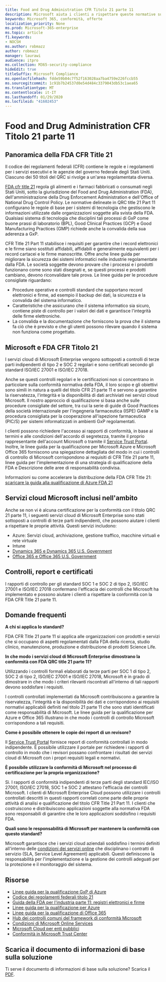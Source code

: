 ```yaml
---
title: Food and Drug Administration CFR Titolo 21 parte 11
description: Microsoft aiuta i clienti a rispettare queste normative sul Food and Drug Administration.
keywords: Microsoft 365, conformità, offerte
localization_priority: None
ms.prod: Microsoft-365-enterprise
ms.topic: article
f1.keywords:
- NOCSH
ms.author: robmazz
author: robmazz
manager: laurawi
audience: itpro
ms.collection: M365-security-compliance
hideEdit: true
titleSuffix: Microsoft Compliance
ms.openlocfilehash: fdde59b04c7f52f163028aa7ba4759e226fccb55
ms.sourcegitcommit: 1c91b7b24537d0e54d484c3379043db53c1aea65
ms.translationtype: MT
ms.contentlocale: it-IT
ms.lasthandoff: 01/29/2020
ms.locfileid: "41602453"
---
```

# <a name="food-and-drug-administration-cfr-title-21-part-11"></a>Food and Drug Administration CFR Titolo 21 parte 11

## <a name="fda-cfr-title-21-overview"></a>Panoramica della FDA CFR Title 21

Il codice dei regolamenti federali (CFR) contiene le regole e i regolamenti per i servizi esecutivi e le agenzie del governo federale degli Stati Uniti. Ciascuno dei 50 titoli del QRC si rivolge a un'area regolamentata diversa.

[FDA cfr title 21](https://aka.ms/FDA-CFR) regola gli alimenti e i farmaci fabbricati o consumati negli Stati Uniti, sotto la giurisdizione del Food and Drug Administration (FDA), dell'amministrazione della Drug Enforcement Administration e dell'Office of National Drug Control Policy. Le normative delineate in QRC title 21 Part 11 configurano le regole di base per i sistemi di tecnologia che gestiscono le informazioni utilizzate dalle organizzazioni soggette alla svista della FDA. Qualsiasi sistema di tecnologia che disciplini tali processi di GxP come buone prassi di laboratorio (BPL), Good Clinical Practices (GCP) e Good Manufacturing Practices (GMP) richiede anche la convalida della sua aderenza a GxP.

CFR Title 21 Part 11 stabilisce i requisiti per garantire che i record elettronici e le firme siano sostituti affidabili, affidabili e generalmente equivalenti per i record cartacei e le firme manoscritte. Offre anche linee guida per migliorare la sicurezza dei sistemi informatici nelle industrie regolamentate dalla FDA. Le società soggette devono provare che i processi e i prodotti funzionano come sono stati disegnati e, se questi processi e prodotti cambiano, devono riconvalidare tale prova. Le linee guida per le procedure consigliate riguardano:

- Procedure operative e controlli standard che supportano record elettronici e firme, ad esempio il backup dei dati, la sicurezza e la convalida del sistema informatico.
- Caratteristiche che assicurano che il sistema informatico sia sicuro, contiene piste di controllo per i valori dei dati e garantisce l'integrità delle firme elettroniche.
- La convalida e la documentazione che forniscono la prova che il sistema fa ciò che è previsto e che gli utenti possono rilevare quando il sistema non funziona come progettato.

## <a name="microsoft-and-fda-cfr-title-21"></a>Microsoft e FDA CFR Titolo 21

I servizi cloud di Microsoft Enterprise vengono sottoposti a controlli di terze parti indipendenti di tipo 2 e SOC 2 regolari e sono certificati secondo gli standard ISO/IEC 27001 e ISO/IEC 27018.

Anche se questi controlli regolari e le certificazioni non si concentrano in particolare sulla conformità normativa della FDA, il loro scopo e gli obiettivi sono simili in natura a quelli del titolo CFR 21 parte 11 e servono a garantire la riservatezza, l'integrità e la disponibilità di dati archiviati nei servizi cloud Microsoft. Il nostro approccio di qualificazione si basa anche sulle procedure consigliate del settore, tra cui la serie di guide di Good Practices della società internazionale per l'ingegneria farmaceutica (ISPE) GAMP e la procedura consigliata per la cooperazione all'ispezione farmaceutica (PIC/S) per sistemi informatizzati in ambienti GxP regolamentati.

I clienti possono richiedere l'accesso ai rapporti di conformità, in base ai termini e alle condizioni dell'accordo di segretezza, tramite il proprio rappresentante dell'account Microsoft o tramite il [Service Trust Portal](https://aka.ms/stphelp). Inoltre, le linee guida per la qualificazione per Microsoft Azure e Microsoft Office 365 forniscono una spiegazione dettagliata del modo in cui i controlli di controllo di Microsoft corrispondono ai requisiti di CFR Title 21 parte 11, linee guida per l'implementazione di una strategia di qualificazione della FDA e Descrizione delle aree di responsabilità condivisa.

Informazioni su come accelerare la distribuzione della FDA CFR Title 21: [scaricare la guida alla qualificazione di Azure FDA 21](https://go.microsoft.com/fwlink/p/?linkid=2086604)

## <a name="microsoft-in-scope-cloud-services"></a>Servizi cloud Microsoft inclusi nell'ambito

Anche se non vi è alcuna certificazione per la conformità con il titolo QRC 21 parte 11, i seguenti servizi cloud di Microsoft Enterprise sono stati sottoposti a controlli di terze parti indipendenti, che possono aiutare i clienti a rispettare le proprie attività. Questi servizi includono:

- Azure: Servizi cloud, archiviazione, gestione traffico, macchine virtuali e rete virtuale
- Intune
- [Dynamics 365 e Dynamics 365 U.S. Government](https://aka.ms/d365-compliance-list)
- [Office 365 e Office 365 U.S. Government](https://go.microsoft.com/fwlink/p/?LinkID=2077751)

## <a name="audits-reports-and-certificates"></a>Controlli, report e certificati

I rapporti di controllo per gli standard SOC 1 e SOC 2 di tipo 2, ISO/IEC 27001 e ISO/IEC 27018 confermano l'efficacia dei controlli che Microsoft ha implementato e possono aiutare i clienti a rispettare la conformità con la FDA CFR Title 21 parte 11.

## <a name="frequently-asked-questions"></a>Domande frequenti

**A chi si applica lo standard?**

FDA CFR Title 21 parte 11 si applica alle organizzazioni con prodotti e servizi che si occupano di aspetti regolamentati dalla FDA della ricerca, studio clinico, manutenzione, produzione e distribuzione di prodotti Science Life.

**In che modo i servizi cloud di Microsoft Enterprise dimostrano la conformità con FDA QRC title 21 parte 11?**

Utilizzando i controlli formali elaborati da terze parti per SOC 1 di tipo 2, SOC 2 di tipo 2, ISO/IEC 27001 e ISO/IEC 27018, Microsoft è in grado di dimostrare in che modo i criteri rilevanti riscontrati all'interno di tali rapporti devono soddisfare i requisiti.

I controlli controllati implementati da Microsoft contribuiscono a garantire la riservatezza, l'integrità e la disponibilità dei dati e corrispondono ai requisiti normativi applicabili definiti nel titolo 21 parte 11 che sono stati identificati come responsabilità di Microsoft. Le linee guida per la qualificazione per Azure e Office 365 illustrano in che modo i controlli di controllo Microsoft corrispondono a tali requisiti.

**Come è possibile ottenere le copie dei report di un revisore?**

Il [Service Trust Portal](https://aka.ms/stphelp) fornisce report di conformità controllati in modo indipendente. È possibile utilizzare il portale per richiedere i rapporti di controllo in modo che i revisori possano confrontare i risultati dei servizi cloud di Microsoft con i propri requisiti legali e normativi.

**È possibile utilizzare la conformità di Microsoft nel processo di certificazione per la propria organizzazione?**

Sì. I rapporti di conformità indipendenti di terze parti degli standard IEC/ISO 27001, ISO/IEC 27018, SOC 1 e SOC 2 attestano l'efficacia dei controlli Microsoft. I clienti di Microsoft Enterprise Cloud possono utilizzare i controlli controllati descritti in questi rapporti correlati come parte delle proprie attività di analisi e qualificazione del titolo CFR Title 21 Part 11. I clienti che costruiscono e distribuiscono applicazioni soggette alla normativa FDA sono responsabili di garantire che le loro applicazioni soddisfino i requisiti FDA.

**Quali sono le responsabilità di Microsoft per mantenere la conformità con questo standard?**

Microsoft garantisce che i servizi cloud aziendali soddisfino i termini definiti all'interno delle [condizioni dei servizi online](https://www.microsoftvolumelicensing.com/DocumentSearch.aspx?Mode=3&DocumentTypeId=31) che disciplinano i contratti di servizio (SLA, Service Level Agreement) applicabili. Questi definiscono la responsabilità per l'implementazione e la gestione dei controlli adeguati per la protezione e il monitoraggio del sistema.

## <a name="resources"></a>Risorse

- [Linee guida per la qualificazione GxP di Azure](https://aka.ms/gxpcompliance)
- [Codice dei regolamenti federali titolo 21](https://aka.ms/FDA-CFR)
- [Guida della FDA per l'industria parte 11: registri elettronici e firme](https://www.fda.gov/RegulatoryInformation/Guidances/ucm125067.htm)
- [Linee guida per la qualificazione per Azure](https://aka.ms/azurefda21cfrpart11qualguide)
- [Linee guida per la qualificazione di Office 365](https://aka.ms/o365-qualification-guideline)
- [Hub dei controlli comuni del framework di conformità Microsoft](https://www.microsoft.com/trust-center/compliance/compliance-overview)
- [Condizioni di Microsoft Online Services](https://aka.ms/Online-Services-Terms)
- [Microsoft Cloud per enti pubblici](https://aka.ms/govt-cloud)
- [Conformità in Microsoft Trust Center](https://www.microsoft.com/trust-center/compliance/compliance-overview)

## <a name="download-the-offering-backgrounder"></a>Scarica il documento di informazioni di base sulla soluzione

Ti serve il documento di informazioni di base sulla soluzione? Scarica il [PDF](https://download.microsoft.com/download/8/8/D/88DA8B65-8CEE-46A5-8E93-DAFC3699AD06/FDA_Compliance_Backgrounder.pdf).
